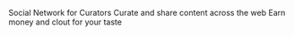 Social Network for Curators
Curate and share content across the web
Earn money and clout for your taste